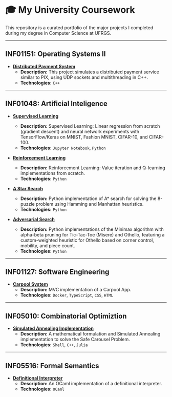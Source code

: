 # 🎓 My University Coursework

This repository is a curated portfolio of the major projects I completed during my degree in Computer Science at UFRGS.

---

## INF01151: Operating Systems II
* **[Distributed Payment System](https://github.com/jfhmunhoz/cpp-pix-simulator)**
    * **Description:** This project simulates a distributed payment service similar to PIX, using UDP sockets and multithreading in C++.
    * **Technologies:** `C++`

---

## INF01048: Artificial Inteligence
* **[Supervised Learning](https://github.com/jfhmunhoz/supervised-learning)**
    * **Description:** Supervised Learning: Linear regression from scratch (gradient descent) and neural network experiments with TensorFlow/Keras on MNIST, Fashion MNIST, CIFAR-10, and CIFAR-100.
    * **Technologies:** `Jupyter Notebook`, `Python`

* **[Reinforcement Learning](https://github.com/jfhmunhoz/reinforcement-learning)**
    * **Description:** Reinforcement Learning: Value iteration and Q-learning implementations from scratch.
    * **Technologies:** `Python`

* **[A Star Search](https://github.com/jfhmunhoz/a-star-eight-puzzle)**
    * **Description:**  Python implementation of A* search for solving the 8-puzzle problem using Hamming and Manhattan heuristics.
    * **Technologies:** `Python`

* **[Adversarial Search](https://github.com/jfhmunhoz/adversarial-search)**
    * **Description:** Python implementations of the Minimax algorithm with alpha-beta pruning for Tic-Tac-Toe (Misere) and Othello, featuring a custom-weighted heuristic for Othello based on corner control, mobility, and piece count.
    * **Technologies:** `Python`

---

## INF01127: Software Engineering
* **[Carpool System](https://github.com/jfhmunhoz/university-carpool-system)**
    * **Description:** MVC implementation of a Carpool App.
    * **Technologies:** `Docker`, `TypeScript`, `CSS`, `HTML`

---

## INF05010: Combinatorial Optimiztion
* **[Simulated Annealing Implementation](https://github.com/jfhmunhoz/safe-carousel-optimization)**
    * **Description:** A mathematical formulation and Simulated Annealing implementation to solve the Safe Carousel Problem.
    * **Technologies:** `Shell`, `C++`, `Julia`

---

## INF05516: Formal Semantics
* **[Definitional Interpreter](https://github.com/jfhmunhoz/definitional-interpreter)**
    * **Description:** An OCaml implementation of a definitional interpreter.
    * **Technologies:** `OCaml`
